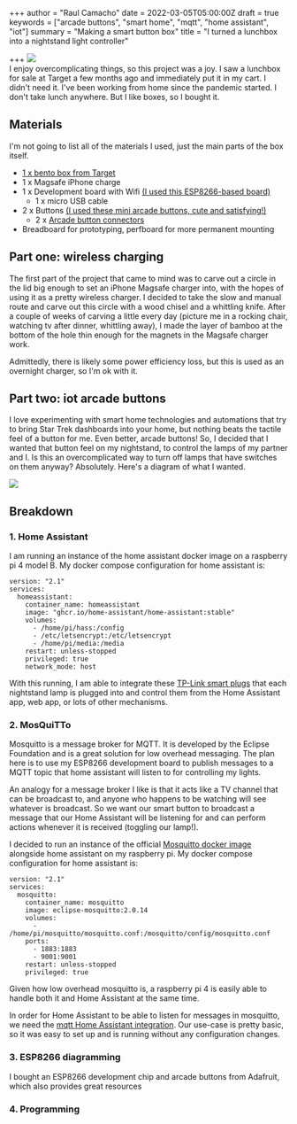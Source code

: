 +++
author = "Raul Camacho"
date = 2022-03-05T05:00:00Z
draft = true
keywords = ["arcade buttons", "smart home", "mqtt", "home assistant", "iot"]
summary = "Making a smart button box"
title = "I turned a lunchbox into a nightstand light controller"

+++
![](/uploads/52fa0e5f-b6cd-4f58-aecb-5bcec8dba0f2.jpeg)  
I enjoy overcomplicating things, so this project was a joy. I saw a lunchbox for sale at Target a few months ago and immediately put it in my cart. I didn't need it. I've been working from home since the pandemic started. I don't take lunch anywhere. But I like boxes, so I bought it.

## Materials

I'm not going to list all of the materials I used, just the main parts of the box itself.

* [1 x bento box from Target](https://www.target.com/p/bento-box-with-bamboo-lid-wise-green-threshold-8482/-/A-83084112#lnk=sametab)
* 1 x Magsafe iPhone charge
* 1 x Development board with Wifi [(I used this ESP8266-based board)](https://www.adafruit.com/product/2821)
  * 1 x micro USB cable
* 2 x Buttons [(I used these mini arcade buttons, cute and satisfying!)](https://www.adafruit.com/product/3429)
  * 2 x [Arcade button connectors](https://www.adafruit.com/product/1152)
* Breadboard for prototyping, perfboard for more permanent mounting

## Part one: wireless charging

The first part of the project that came to mind was to carve out a circle in the lid big enough to set an iPhone Magsafe charger into, with the hopes of using it as a pretty wireless charger. I decided to take the slow and manual route and carve out this circle with a wood chisel and a whittling knife. After a couple of weeks of carving a little every day (picture me in a rocking chair, watching tv after dinner, whittling away), I made the layer of bamboo at the bottom of the hole thin enough for the magnets in the Magsafe charger work.

Admittedly, there is likely some power efficiency loss, but this is used as an overnight charger, so I'm ok with it.

## Part two: iot arcade buttons

I love experimenting with smart home technologies and automations that try to bring Star Trek dashboards into your home, but nothing beats the tactile feel of a button for me. Even better, arcade buttons! So, I decided that I wanted that button feel on my nightstand, to control the lamps of my partner and I. Is this an overcomplicated way to turn off lamps that have switches on them anyway? Absolutely. Here's a diagram of what I wanted.

![](/uploads/lunchbox-iot.png)

## Breakdown

### 1. Home Assistant

I am running an instance of the home assistant docker image on a raspberry pi 4 model B. My docker compose configuration for home assistant is:

    version: "2.1"
    services:
      homeassistant:
        container_name: homeassistant
        image: "ghcr.io/home-assistant/home-assistant:stable"
        volumes:
          - /home/pi/hass:/config
          - /etc/letsencrypt:/etc/letsencrypt
          - /home/pi/media:/media
        restart: unless-stopped
        privileged: true
        network_mode: host

With this running, I am able to integrate these [TP-Link smart plugs](https://www.kasasmart.com/us/products/smart-plugs/kasa-smart-wifi-mini-plug-hs103) that each nightstand lamp is plugged into and control them from the Home Assistant app, web app, or lots of other mechanisms.

### 2. MosQuiTTo

Mosquitto is a message broker for MQTT. It is developed by the Eclipse Foundation and is a great solution for low overhead messaging. The plan here is to use my ESP8266 development board to publish messages to a MQTT topic that home assistant will listen to for controlling my lights.

An analogy for a message broker I like is that it acts like a TV channel that can be broadcast to, and anyone who happens to be watching will see whatever is broadcast. So we want our smart button to broadcast a message that our Home Assistant will be listening for and can perform actions whenever it is received (toggling our lamp!).

I decided to run an instance of the official [Mosquitto docker image](https://hub.docker.com/_/eclipse-mosquitto) alongside home assistant on my raspberry pi. My docker compose configuration for home assistant is:

    version: "2.1"
    services:
      mosquitto:
        container_name: mosquitto
        image: eclipse-mosquitto:2.0.14
        volumes:
          - /home/pi/mosquitto/mosquitto.conf:/mosquitto/config/mosquitto.conf
        ports:
          - 1883:1883
          - 9001:9001
        restart: unless-stopped
        privileged: true

Given how low overhead mosquitto is, a raspberry pi 4 is easily able to handle both it and Home Assistant at the same time.

In order for Home Assistant to be able to listen for messages in mosquitto, we need the [mqtt Home Assistant integration](https://www.home-assistant.io/integrations/mqtt/). Our use-case is pretty basic, so it was easy to set up and is running without any configuration changes.

### 3. ESP8266 diagramming

I bought an ESP8266 development chip and arcade buttons from Adafruit, which also provides great resources

### 4. Programming